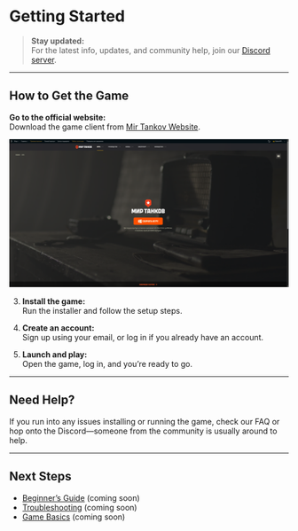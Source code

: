# Getting Started

> **Stay updated:**  
> For the latest info, updates, and community help, join our [Discord server](https://discord.gg/NstYRK8q8T).

---

## How to Get the Game

 **Go to the official website:**  
   Download the game client from [Mir Tankov Website](https://tanki.su/ru/game/download/).  


   ![Launcher Screenshot](assets/MainSite1.png)


3. **Install the game:**  
   Run the installer and follow the setup steps.

3. **Create an account:**  
   Sign up using your email, or log in if you already have an account.

4. **Launch and play:**  
   Open the game, log in, and you’re ready to go.

---

## Need Help?

If you run into any issues installing or running the game, check our FAQ or hop onto the Discord—someone from the community is usually around to help.

---

## Next Steps

- [Beginner’s Guide](beginner-guide.md) (coming soon)
- [Troubleshooting](troubleshooting.md) (coming soon)
- [Game Basics](game-basics.md) (coming soon)
